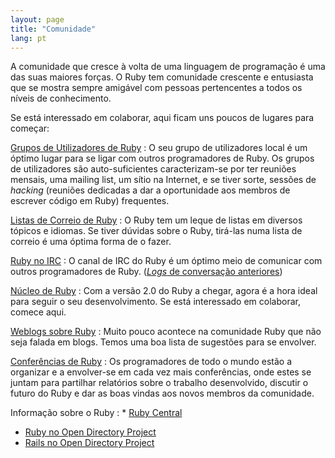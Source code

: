 ```yaml
---
layout: page
title: "Comunidade"
lang: pt
---
```


A comunidade que cresce à volta de uma linguagem de programação é uma
das suas maiores forças. O Ruby tem comunidade crescente e entusiasta
que se mostra sempre amigável com pessoas pertencentes a todos os níveis
de conhecimento.

Se está interessado em colaborar, aqui ficam uns poucos de lugares para
começar:

[Grupos de Utilizadores de Ruby](grupos-de-utilizadores/ "Grupos de Utilizadores de Ruby")
: O seu grupo de utilizadores local é um óptimo lugar para se ligar com
  outros programadores de Ruby. Os grupos de utilizadores são
  auto-suficientes caracterizam-se por ter reuniões mensais, uma mailing
  list, um sítio na Internet, e se tiver sorte, sessões de *hacking*
  (reuniões dedicadas a dar a oportunidade aos membros de escrever
  código em Ruby) frequentes.

[Listas de Correio de Ruby](listas-de-correio/ "Listas de Correio de Ruby")
: O Ruby tem um leque de listas em diversos tópicos e idiomas. Se tiver
  dúvidas sobre o Ruby, tirá-las numa lista de correio é uma óptima
  forma de o fazer.

[Ruby no IRC](irc://irc.freenode.net/ruby-lang "Ruby no IRC")
: O canal de IRC do Ruby é um óptimo meio de comunicar com outros
  programadores de Ruby. ([*Logs* de conversação anteriores][1])

[Núcleo de Ruby](nucleo-de-ruby/ "Núcleo de Ruby")
: Com a versão 2.0 do Ruby a chegar, agora é a hora ideal para seguir o
  seu desenvolvimento. Se está interessado em colaborar, comece aqui.

[Weblogs sobre Ruby](weblogs/ "Weblogs sobre Ruby")
: Muito pouco acontece na comunidade Ruby que não seja falada em blogs.
  Temos uma boa lista de sugestões para se envolver.

[Conferências de Ruby](conferencias-de-ruby/ "Conferências de Ruby")
: Os programadores de todo o mundo estão a organizar e a envolver-se em
  cada vez mais conferências, onde estes se juntam para partilhar
  relatórios sobre o trabalho desenvolvido, discutir o futuro do Ruby e
  dar as boas vindas aos novos membros da comunidade.

Informação sobre o Ruby
: * [Ruby Central][2]
  * [Ruby no Open Directory Project][3]
  * [Rails no Open Directory Project][4]



[1]: http://meme.b9.com/
[2]: http://www.rubycentral.org/ "Ruby Central"
[3]: http://dmoz.org/Computers/Programming/Languages/Ruby/ "Ruby no Open Directory Project"
[4]: http://dmoz.org/Computers/Programming/Languages/Ruby/Software/Rails/ "Rails no Open Directory Project"
